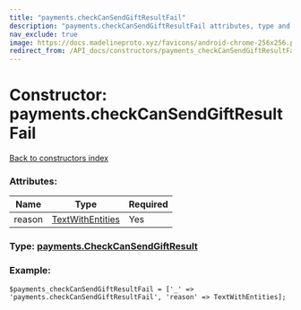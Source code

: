 ```yaml
---
title: "payments.checkCanSendGiftResultFail"
description: "payments.checkCanSendGiftResultFail attributes, type and example"
nav_exclude: true
image: https://docs.madelineproto.xyz/favicons/android-chrome-256x256.png
redirect_from: /API_docs/constructors/payments_checkCanSendGiftResultFail.html
---
```

# Constructor: payments.checkCanSendGiftResultFail  
[Back to constructors index](/API_docs/constructors/index.html)



### Attributes:

| Name     |    Type       | Required |
|----------|---------------|----------|
|reason|[TextWithEntities](/API_docs/types/TextWithEntities.html) | Yes|



### Type: [payments.CheckCanSendGiftResult](/API_docs/types/payments.CheckCanSendGiftResult.html)


### Example:

```
$payments_checkCanSendGiftResultFail = ['_' => 'payments.checkCanSendGiftResultFail', 'reason' => TextWithEntities];
```  
